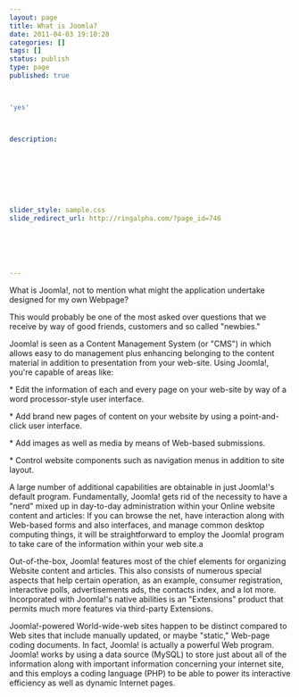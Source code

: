 ```yaml
---
layout: page
title: What is Joomla?
date: 2011-04-03 19:10:28
categories: []
tags: []
status: publish
type: page
published: true



'yes'



description:








slider_style: sample.css
slide_redirect_url: http://ringalpha.com/?page_id=746






---
```

What is Joomla!, not to mention what might the application undertake
designed for my own Webpage?

This would probably be one of the most asked over questions that we
receive by way of good friends, customers and so called "newbies."

Joomla! is seen as a Content Management System (or "CMS") in which
allows easy to do management plus enhancing belonging to the content
material in addition to presentation from your web-site. Using Joomla!,
you're capable of areas
like:

\* Edit the information of each and every page on your web-site by way
of a word processor-style user interface.

\* Add brand new pages of content on your website by using a
point-and-click user interface.

\* Add images as well as media by means of Web-based submissions.

\* Control website components such as navigation menus in addition to
site layout.

A large number of additional capabilities are obtainable in just
Joomla!'s default program. Fundamentally, Joomla! gets rid of the
necessity to have a "nerd" mixed up in day-to-day administration within
your Online website content and
articles: If you can browse the net, have interaction along with Web-based forms and also interfaces, and manage common desktop computing things, it will be straightforward to employ the Joomla! program to take care of the information within your web site.a

Out-of-the-box, Joomla! features most of the chief elements for
organizing Website content and articles. This also consists of numerous
special aspects that help certain operation, as an example, consumer
registration, interactive polls, advertisements ads, the contacts index,
and a lot more. Incorporated with Joomla!'s native abilities is an
"Extensions" product that permits much more features via third-party
Extensions.

Joomla!-powered World-wide-web sites happen to be distinct compared to
Web sites that include manually updated, or maybe "static," Web-page
coding documents. In fact, Joomla! is actually a powerful Web program.
Joomla! works by using a data source (MySQL) to store just about all of
the information along with important information concerning your
internet site, and this employs a coding language (PHP) to be able to
power its interactive efficiency as well as dynamic Internet pages.

